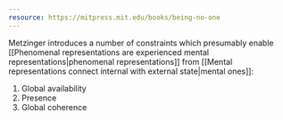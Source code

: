 ```yaml
---
resource: https://mitpress.mit.edu/books/being-no-one
---
```


Metzinger introduces a number of constraints which presumably enable [[Phenomenal representations are experienced mental representations|phenomenal representations]] from [[Mental representations connect internal with external state|mental ones]]:
1. Global availability
2. Presence
3. Global coherence